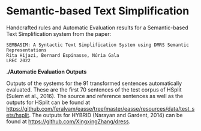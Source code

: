 # Semantic-based Text Simplification

Handcrafted rules and Automatic Evaluation results for a Semantic-based Text Simplification system from the paper:

```
SEMBASIM: A Syntactic Text Simplification System using DMRS Semantic Representations 
Rita Hijazi, Bernard Espinasse, Núria Gala
LREC 2022
```
**./Automatic Evaluation Outputs**

Outputs of the systems for the 91 transformed sentences automatically evaluated. These are the first 70 sentences of the test corpus of HSplit (Sulem et al., 2016).
The source and reference sentences as well as the outputs for HSplit can be found at https://github.com/feralvam/easse/tree/master/easse/resources/data/test_sets/hsplit.
The outputs for HYBRID (Narayan and Gardent, 2014) can be found at https://github.com/XingxingZhang/dress.
